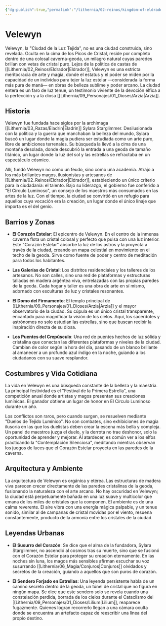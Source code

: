 ```yaml
---
{"dg-publish":true,"permalink":"/lithernia/02-reinos/kingdom-of-eldrador/velewyn/","title":"Velewyn","tags":["lithernia","ciudad","Eldrador"]}
---
```


# Velewyn

Velewyn, la "Ciudad de la Luz Tejida", no es una ciudad construida, sino revelada. Oculta en la cima de los Picos de Cristal, reside por completo dentro de una colosal caverna-geoda, un milagro natural cuyas paredes brillan con vetas de cristal puro. Lejos de la política de castas de [[Lithernia/02_Reinos/Eldrador\|Eldrador]], Velewyn es una estricta meritocracia de arte y magia, donde el estatus y el poder se miden por la capacidad de un individuo para tejer la luz estelar —considerada la forma más pura de maná— en obras de belleza sublime y poder arcano. La ciudad entera es un faro de luz tenue, un testimonio viviente de la devoción élfica a la perfección y a la diosa [[Lithernia/09_Personajes/01_Dioses/Arzia\|Arzia]].

## Historia

Velewyn fue fundada hace siglos por la archimaga [[Lithernia/03_Razas/Eladrin\|Eladrin]] Sylara Starglimmer. Desilusionada con la política y la guerra que manchaban la belleza del mundo, Sylara buscó un lugar donde la magia pudiera ser estudiada como un arte puro, libre de ambiciones terrenales. Su búsqueda la llevó a la cima de una montaña desolada, donde descubrió la entrada a una geoda de tamaño titánico, un lugar donde la luz del sol y las estrellas se refractaba en un espectáculo cósmico.

Allí, fundó Velewyn no como un feudo, sino como una academia. Atrajo a los más brillantes magos, ilusionistas y artesanos de [[Lithernia/02_Reinos/Eldrador\|Eldrador]], estableciendo un único criterio para la ciudadanía: el talento. Bajo su liderazgo, el gobierno fue conferido a "El Círculo Luminoso", un consejo de los maestros más consumados en las artes de la luz. Con el tiempo, la ciudad se convirtió en un refugio para aquellos cuya vocación era la creación, un lugar donde el único linaje que importa es el del genio.

## Barrios y Zonas

- **El Corazón Estelar**: El epicentro de Velewyn. En el centro de la inmensa caverna flota un cristal colosal y perfecto que pulsa con una luz interior. Este "Corazón Estelar" absorbe la luz de los astros y la proyecta a través de la ciudad, creando un mapa celestial en movimiento en el techo de la geoda. Sirve como fuente de poder y centro de meditación para todos los habitantes.

- **Las Galerías de Cristal**: Los distritos residenciales y los talleres de los artesanos. No son calles, sino una red de plataformas y estructuras talladas en madera argéntea viva, entrelazadas con las propias paredes de la geoda. Cada hogar y taller es una obra de arte en sí mismo, adornado con esculturas de luz y cristales resonantes.

- **El Domo del Firmamento**: El templo principal de [[Lithernia/09_Personajes/01_Dioses/Arzia\|Arzia]] y el mayor observatorio de la ciudad. Su cúpula es un único cristal transparente, encantado para magnificar la visión de los cielos. Aquí, los sacerdotes y astrónomos no solo estudian las estrellas, sino que buscan recibir la inspiración directa de su diosa.

- **Los Puentes del Crepúsculo**: Una red de puentes hechos de luz sólida y cristalina que conectan las diferentes plataformas y niveles de la ciudad. Cambian de color según la hora del día, pasando de un blanco brillante al amanecer a un profundo azul índigo en la noche, guiando a los ciudadanos con su suave resplandor.

## Costumbres y Vida Cotidiana

La vida en Velewyn es una búsqueda constante de la belleza y la maestría. La principal festividad es el "Festival de la Primera Estrella", una competición anual donde artistas y magos presentan sus creaciones lumínicas. El ganador obtiene un lugar de honor en El Círculo Luminoso durante un año.

Los conflictos son raros, pero cuando surgen, se resuelven mediante "Duelos de Tejido Lumínico". No son combates, sino exhibiciones de magia ilusoria en las que los duelistas deben crear la escena más bella y compleja. Un panel de maestros juzga el duelo, y la derrota no trae deshonor, solo la oportunidad de aprender y mejorar. Al atardecer, es común ver a los elfos practicando la "Contemplación Silenciosa", meditando mientras observan los juegos de luces que el Corazón Estelar proyecta en las paredes de la caverna.

## Arquitectura y Ambiente

La arquitectura de Velewyn es orgánica y etérea. Las estructuras de madera viva parecen crecer directamente de las paredes cristalinas de la geoda, fusionando la naturaleza con el arte arcano. No hay oscuridad en Velewyn; la ciudad está perpetuamente bañada en una luz suave y multicolor que emana de los miles de cristales que la componen. El ambiente es de una calma reverente. El aire vibra con una energía mágica palpable, y un tenue sonido, similar al de campanas de cristal movidas por el viento, resuena constantemente, producto de la armonía entre los cristales de la ciudad.

## Leyendas Urbanas

- **El Susurro del Corazón**: Se dice que el alma de la fundadora, Sylara Starglimmer, no ascendió al cosmos tras su muerte, sino que se fusionó con el Corazón Estelar para proteger su creación eternamente. En las noches sin luna, los magos más sensibles afirman escuchar su voz susurrando [[Lithernia/06_Magia/Conjuros\|Conjuros]] olvidados y secretos de la creación, guiando a aquellos que son puros de corazón.

- **El Sendero Forjado en Estrellas**: Una leyenda persistente habla de un camino secreto dentro de la geoda, un túnel de cristal que no figura en ningún mapa. Se dice que este sendero solo se revela cuando una constelación perdida, borrada de los cielos durante el Cataclismo del [[Lithernia/09_Personajes/01_Dioses/Lilium\|Lilium]], reaparece fugazmente. Quienes logran recorrerlo llegan a una cámara oculta donde se encuentra un artefacto capaz de reescribir una línea del propio destino.